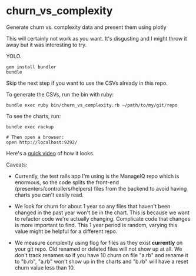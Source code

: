 # churn_vs_complexity
Generate churn vs. complexity data and present them using plotly

This will certainly not work as you want.  It's disgusting and I might throw it
away but it was interesting to try.

YOLO.

```
gem install bundler
bundle
```

Skip the next step if you want to use the CSVs already in this repo.

To generate the CSVs, run the bin with ruby:

```
bundle exec ruby bin/churn_vs_complexity.rb ~/path/to/my/git/repo
```

To see the charts, run:

```
bundle exec rackup

# Then open a browser:
open http://localhost:9292/
```

Here's a [quick video](https://youtu.be/d5V3_HLXCW4) of how it looks.

Caveats:

* Currently, the test rails app I'm using is the ManageIQ repo which is enormous,
so the code splits the front-end (presenters/controllers/helpers) files from the
backend to avoid having charts you can't easily read.

* We look for churn for about 1 year so any files that haven't been changed in the
past year won't be in the chart.  This is because we want to refactor code we're
actually changing.  Complicate code that changes is more important to find. This
1 year period is random, varying this value might be helpful for a different repo.

* We measure complexity using flog for files as they exist **currently** on your git
repo.  Old renamed or deleted files will not show up at all.  We don't track
renames so if you have 10 churn on file "a.rb" and rename it to "b.rb", "a.rb"
won't show up in the charts and "b.rb" will have a reset churn value less than 10.
